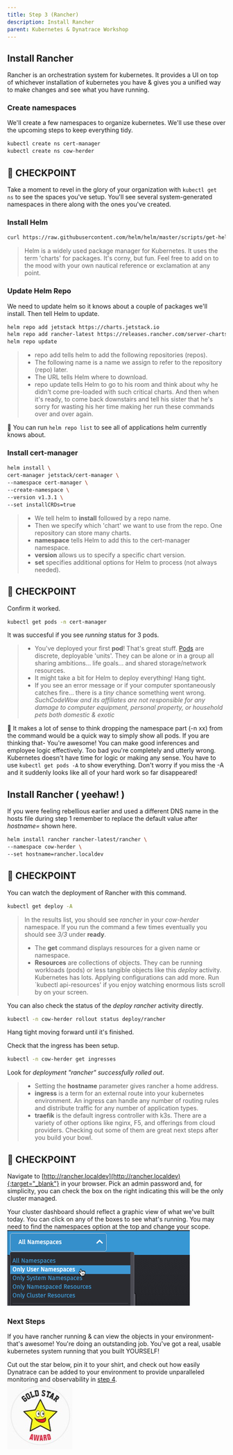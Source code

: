 ```yaml
---
title: Step 3 (Rancher)
description: Install Rancher
parent: Kubernetes & Dynatrace Workshop
---
```


## Install Rancher

Rancher is an orchestration system for kubernetes.  It provides a UI on top of whichever installation of kubernetes you have & gives you a unified way to make changes and see what you have running.  

### Create namespaces

We'll create a few namespaces to organize kubernetes.  We'll use these over the upcoming steps to keep everything tidy.

```bash
kubectl create ns cert-manager
kubectl create ns cow-herder
```

## :checkered_flag: CHECKPOINT

Take a moment to revel in the glory of your organization with `kubectl get ns` to see the spaces you've setup.  You'll see several system-generated namespaces in there along with the ones you've created.

### Install Helm

```bash
curl https://raw.githubusercontent.com/helm/helm/master/scripts/get-helm-3 | bash
```

> Helm is a widely used package manager for Kubernetes.
> It uses the term 'charts' for packages.  It's corny, but fun.  Feel free to add on to the mood with your own nautical reference or exclamation at any point.

### Update Helm Repo

We need to update helm so it knows about a couple of packages we'll install.  Then tell Helm to update.

```bash
helm repo add jetstack https://charts.jetstack.io
helm repo add rancher-latest https://releases.rancher.com/server-charts/latest
helm repo update
```

>- repo add tells helm to add the following repositories (repos).  
>- The following name is a name we assign to refer to the repository (repo) later.  
>- The URL tells Helm where to download.  
>- repo update tells Helm to go to his room and think about why he didn't come pre-loaded with such critical charts.  And then when it's ready, to come back downstairs and tell his sister that he's sorry for wasting his her time making her run these commands over and over again.  

:memo: You can run `helm repo list` to see all of applications helm currently knows about.

### Install cert-manager

```bash
helm install \
cert-manager jetstack/cert-manager \
--namespace cert-manager \
--create-namespace \
--version v1.3.1 \
--set installCRDs=true
```

>- We tell helm to **install** followed by a repo name.
>- Then we specify which 'chart' we want to use from the repo.  One repository can store many charts.
>- **namespace** tells Helm to add this to the cert-manager namespace.
>- **version** allows us to specify a specific chart version.
>- **set** specifies additional options for Helm to process (not always needed).

## :checkered_flag: CHECKPOINT

Confirm it worked.

```bash
kubectl get pods -n cert-manager
```

It was succesful if you see *running* status for 3 pods.

>- You've deployed your first **pod**!  That's great stuff.  [Pods](https://kubernetes.io/docs/concepts/workloads/pods/) are discrete, deployable 'units'.  They can be alone or in a group all sharing ambitions... life goals... and shared storage/network resources.
>- It might take a bit for Helm to deploy everything!  Hang tight.
>- If you see an error message or if your computer spontaneously catches fire... there is a *tiny* chance something went wrong.  *SuchCodeWow and its affiliates are not responsible for any damage to computer equipment, personal property, or household pets both domestic & exotic*

:memo: It makes a lot of sense to think dropping the namespace part (-n xx) from the command would be a quick way to simply show all pods.  If you are thinking that- You're awesome!  You can make good inferences and employee logic effectively.  Too bad you're completely and utterly wrong.  Kubernetes doesn't have time for logic or making any sense.  You have to use `kubectl get pods -A` to show everything.  Don't worry if you miss the -A and it suddenly looks like all of your hard work so far disappeared!

## Install Rancher ( yeehaw! )

If you were feeling rebellious earlier and used a different DNS name in the hosts file during step 1 remember to replace the default value after *hostname=* shown here.

```bash
helm install rancher rancher-latest/rancher \
--namespace cow-herder \
--set hostname=rancher.localdev
```

## :checkered_flag: CHECKPOINT

You can watch the deployment of Rancher with this command.

```bash
kubectl get deploy -A
```

> In the results list, you should see *rancher* in your *cow-herder* namespace. If you run the command a few times eventually you should see *3/3* under **ready**.
>
>- The **get** command displays resources for a given name or namespace.
>- **Resources** are collections of objects.  They can be running workloads (pods) or less tangible objects like this *deploy* activity.  Kubernetes has lots.  Applying configurations can add more.  Run `kubectl api-resources' if you enjoy watching enormous lists scroll by on your screen.

You can also check the status of the *deploy rancher* activity directly.

```bash
kubectl -n cow-herder rollout status deploy/rancher
```

Hang tight moving forward until it's finished.

Check that the ingress has been setup.

```bash
kubectl -n cow-herder get ingresses
```

Look for *deployment "rancher" successfully rolled out*.

>- Setting the **hostname** parameter gives rancher a home address.
>- **ingress** is a term for an external route into your kubernetes environment.  An ingress can handle any number of routing rules and distribute traffic for any number of application types.
>- **traefik** is the default ingress controller with k3s.  There are a variety of other options like nginx, F5, and offerings from cloud providers.  Checking out some of them are great next steps after you build your bowl.

## :checkered_flag: CHECKPOINT

Navigate to [http://rancher.localdev](http://rancher.localdev){:target="_blank"} in your browser.  Pick an admin password and, for simplicity, you can check the box on the right indicating this will be the only cluster managed.

Your cluster dashboard should reflect a graphic view of what we've built today.  You can click on any of the boxes to see what's running.  You may need to find the namespaces option at the top and change your scope.  
![Namespaces](/assets/images/rancher_namespace_dropdown.jpg)

### Next Steps

If you have rancher running & can view the objects in your environment- that's awesome!  You're doing an outstanding job.  You've got a real, usable kubernetes system running that you built YOURSELF!

Cut out the star below, pin it to your shirt, and check out how easily Dynatrace can be added to your environment to provide unparalleled monitoring and observability in [step 4](step4).  
![gold star](../assets/images/gold_star.jpg)

<script src="{{ base.url | prepend: site.url }}/assets/js/copy.js"></script>
